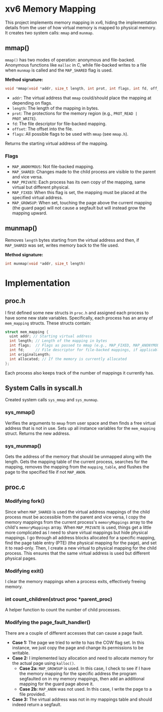# xv6 Memory Mapping

This project implements memory mapping in xv6, hiding the implementation details from the user of how virtual memory is mapped to physical memory. It creates two system calls: `mmap` and `munmap`.

## mmap()

`mmap()` has two modes of operation: anonymous and file-backed. Anonymous functions like `malloc` in C, while file-backed writes to a file when `munmap` is called and the `MAP_SHARED` flag is used. 

**Method signature:** 
```c
void *mmap(void *addr, size_t length, int prot, int flags, int fd, off_t offset)
```
- `addr`: The virtual address that `mmap` could/should place the mapping at depending on flags.
- `length`: The length of the mapping in bytes.
- `prot`: The protections for the memory region (e.g., `PROT_READ | PROT_WRITE`).
- `fd`: The file descriptor for file-backed mapping.
- `offset`: The offset into the file.
- `flags`: All possible flags to be used with `mmap` (see `mmap.h`).

Returns the starting virtual address of the mapping.

### Flags
- `MAP_ANONYMOUS`: Not file-backed mapping.
- `MAP_SHARED`: Changes made to the child process are visible to the parent and vice versa.
- `MAP_PRIVATE`: Each process has its own copy of the mapping, same virtual but different physical.
- `MAP_FIXED`: When this flag is set, the mapping must be placed at the specified virtual address.
- `MAP_GROWSUP`: When set, touching the page above the current mapping (the guard page) will not cause a segfault but will instead grow the mapping upward.

## munmap()

Removes `length` bytes starting from the virtual address and then, if `MAP_SHARED` was set, writes memory back to the file used. 

**Method signature:** 
```c
int munmap(void *addr, size_t length)
```

# Implementation

## proc.h

I first defined some new structs in `proc.h` and assigned each process to have some new state variables. Specifically, each process has an array of `mem_mapping` structs. These structs contain:

```c
struct mem_mapping {
  uint addr; // Starting virtual address
  int length; // Length of the mapping in bytes
  int flags;  // Flags as passed to mmap (e.g., MAP_FIXED, MAP_ANONYMOUS, etc.)
  int fd;     // File descriptor for file-backed mappings, if applicable
  int originalLength;
  int allocated; // If the memory is currently allocated
};
```

Each process also keeps track of the number of mappings it currently has. 

## System Calls in syscall.h

Created system calls `sys_mmap` and `sys_munmap`.

### sys_mmap()

Verifies the arguments to `mmap` from user space and then finds a free virtual address that is not in use. Sets up all instance variables for the `mem_mapping` struct. Returns the new address.

### sys_munmap()

Gets the address of the memory that should be unmapped along with the length. Gets the mapping table of the current process, searches for the mapping, removes the mapping from the `mapping_table`, and flushes the page to the specified file if not `MAP_ANON`.

## proc.c

### Modifying fork()

Since when `MAP_SHARED` is used the virtual address mappings of the child process must be accessible from the parent and vice versa, I copy the memory mappings from the current process's `memoryMappings` array to the child's `memoryMappings` array. When `MAP_PRIVATE` is used, things get a little more complicated as I need to share virtual mappings but hide physical mappings. I go through all address blocks allocated for a specific mapping, find the page table entry (PTE) (the physical mapping for the page), and set it to read-only. Then, I create a new virtual to physical mapping for the child process. This ensures that the same virtual address is used but different physical pages.

### Modifying exit()

I clear the memory mappings when a process exits, effectively freeing memory.

### int count_children(struct proc *parent_proc)

A helper function to count the number of child processes.

### Modifying the page_fault_handler()

There are a couple of different accesses that can cause a page fault.
- **Case 1:** The page we tried to write to has the COW flag set. In this instance, we just copy the page and change its permissions to be writable.
- **Case 2:** I implemented lazy allocation and need to allocate memory for the actual page using `kalloc()`.
  - **Case 2a:** `MAP_GROWSUP` is used. In this case, I check to see if I have the memory mapping for the specific address the program segfaulted on in my memory mappings, then add an additional mapping for the guard page above it.
  - **Case 2b:** `MAP_ANON` was not used. In this case, I write the page to a file provided.
- **Case 3:** The virtual address was not in my mappings table and should indeed return a segfault.






